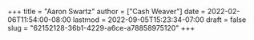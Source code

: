 +++
title = "Aaron Swartz"
author = ["Cash Weaver"]
date = 2022-02-06T11:54:00-08:00
lastmod = 2022-09-05T15:23:34-07:00
draft = false
slug = "62152128-36b1-4229-a6ce-a78858975120"
+++
